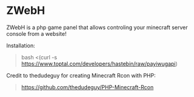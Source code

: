 # ZWebH
ZWebH is a php game panel that allows controling your minecraft server console from a website!

Installation:
> bash <(curl -s https://www.toptal.com/developers/hastebin/raw/payiwugapi)

Credit to thedudeguy for creating Minecraft Rcon with PHP:
> https://github.com/thedudeguy/PHP-Minecraft-Rcon
